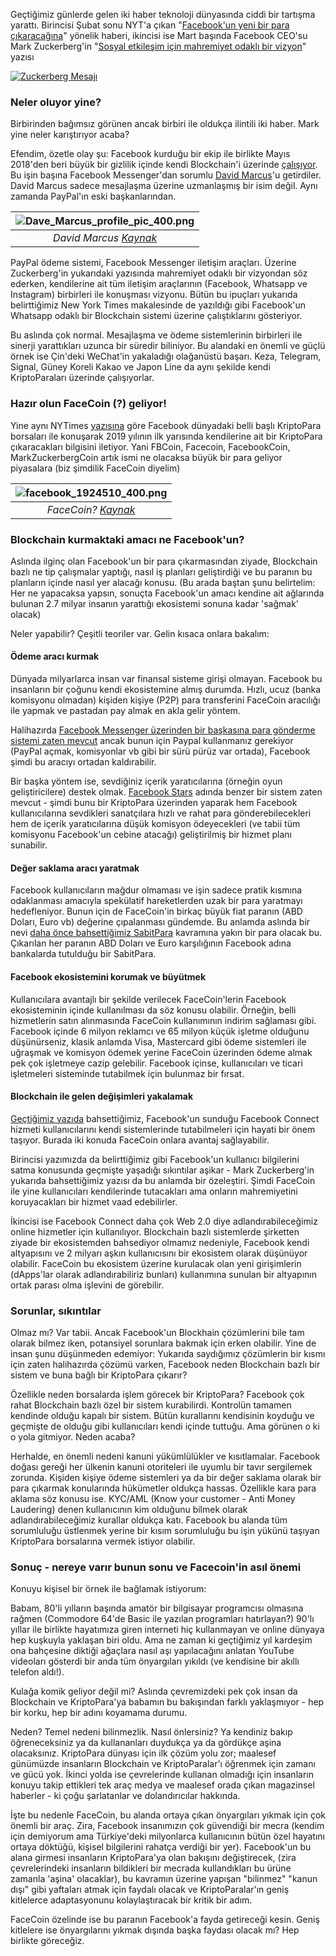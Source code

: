 Geçtiğimiz günlerde gelen iki haber teknoloji dünyasında ciddi bir tartışma yarattı. Birincisi Şubat sonu NYT'a çıkan "[Facebook'un yeni bir para çıkaracağına](https://www.nytimes.com/2019/02/28/technology/cryptocurrency-facebook-telegram.html)"  yönelik haberi, ikincisi ise Mart başında Facebook CEO'su Mark Zuckerberg'in "[Sosyal etkileşim için mahremiyet odaklı bir vizyon](https://m.facebook.com/notes/mark-zuckerberg/a-privacy-focused-vision-for-social-networking/10156700570096634/)" yazısı

[![Zuckerberg Mesajı](/assets/TS_Zuckerberg_tweet_190307_400.png)](https://mobile.twitter.com/turansert/status/1103536088046542848)


### Neler oluyor yine?

Birbirinden bağımsız görünen ancak birbiri ile oldukça ilintili iki haber. Mark yine neler karıştırıyor acaba? 

Efendim, özetle olay şu: Facebook kurduğu bir ekip ile birlikte Mayıs 2018'den beri büyük bir gizlilik içinde kendi Blockchain'i üzerinde [çalışıyor](https://techcrunch.com/2018/08/10/facecoin/). Bu işin başına Facebook Messenger'dan sorumlu [David Marcus](http://www.wikizeroo.net/index.php?q=aHR0cHM6Ly9lbi5tLndpa2lwZWRpYS5vcmcvd2lraS9EYXZpZF9BLl9NYXJjdXM)'u getirdiler. David Marcus sadece mesajlaşma üzerine uzmanlaşmış bir isim değil. Aynı zamanda PayPal'ın eski başkanlarından. 

| ![Dave_Marcus_profile_pic_400.png](/assets/Dave_Marcus_profile_pic_400.png) | 
|:--:| 
| *David Marcus [Kaynak](http://www.wikizeroo.net/index.php?q=aHR0cHM6Ly91cGxvYWQud2lraW1lZGlhLm9yZy93aWtpcGVkaWEvY29tbW9ucy9mL2ZiL0RhdmVfTWFyY3VzX3Byb2ZpbGVfcGljLnBuZw)* |

PayPal ödeme sistemi, Facebook Messenger iletişim araçları. Üzerine Zuckerberg'in yukarıdaki yazısında mahremiyet odaklı bir vizyondan söz ederken, kendilerine ait tüm iletişim araçlarının (Facebook, Whatsapp ve Instagram) birbirleri ile konuşması vizyonu.  Bütün bu ipuçları yukarıda belirttiğimiz New York Times makalesinde de yazıldığı gibi Facebook'un Whatsapp odaklı bir Blockchain sistemi üzerine çalıştıklarını gösteriyor. 

Bu aslında çok normal. Mesajlaşma ve ödeme sistemlerinin birbirleri ile sinerji yarattıkları uzunca bir süredir biliniyor. Bu alandaki en önemli ve güçlü örnek ise Çin'deki WeChat'in yakaladığı olağanüstü başarı. Keza, Telegram, Signal, Güney Koreli Kakao ve Japon Line da aynı şekilde kendi KriptoParaları üzerinde çalışıyorlar. 

### Hazır olun FaceCoin (?) geliyor!

Yine aynı NYTimes [yazısına](https://www.nytimes.com/2019/02/28/technology/cryptocurrency-facebook-telegram.html) göre Facebook dünyadaki belli başlı KriptoPara borsaları ile konuşarak 2019 yılının ilk yarısında kendilerine ait bir KriptoPara çıkaracakları bilgisini iletiyor. Yani FBCoin, Facecoin, FacebookCoin, MarkZuckerbergCoin artık ismi ne olacaksa büyük bir para geliyor piyasalara (biz şimdilik FaceCoin diyelim)

| ![facebook_1924510_400.png](/assets/facebook_1924510_400.png) | 
|:--:| 
| *FaceCoin? [Kaynak](https://pixabay.com/vectors/facebook-icon-blue-social-media-1924510/)* |

### Blockchain kurmaktaki amacı ne Facebook'un?

Aslında ilginç olan Facebook'un bir para çıkarmasından ziyade, Blockchain bazlı ne tip çalışmalar yaptığı, nasıl iş planları geliştirdiği ve bu paranın bu planların içinde nasıl yer alacağı konusu. (Bu arada baştan şunu belirtelim: Her ne yapacaksa yapsın, sonuçta Facebook'un amacı kendine ait ağlarında bulunan 2.7 milyar insanın yarattığı ekosistemi sonuna kadar 'sağmak' olacak)

Neler yapabilir? Çeşitli teoriler var. Gelin kısaca onlara bakalım: 

#### Ödeme aracı kurmak
Dünyada milyarlarca insan var finansal sisteme girişi olmayan. Facebook bu insanların bir çoğunu kendi ekosistemine almış durumda. Hızlı, ucuz (banka komisyonu olmadan) kişiden kişiye (P2P) para transferini FaceCoin aracılığı ile yapmak ve pastadan pay almak en akla gelir yöntem. 

Halihazırda [Facebook Messenger üzerinden bir başkasına para gönderme sistemi zaten mevcut](https://www.thebalance.com/facebook-messenger-payments-send-and-receive-money-315074) ancak bunun için Paypal kullanmanız gerekiyor (PayPal açmak, komisyonlar vb gibi bir sürü pürüz var ortada), Facebook şimdi bu aracıyı ortadan kaldırabilir. 

Bir başka yöntem ise, sevdiğiniz içerik yaratıcılarına (örneğin oyun geliştiricilere) destek olmak. [Facebook Stars](https://www.facebook.com/fbgaminghome/blog/support-your-favorite-creator-with-stars) adında benzer bir sistem zaten mevcut - şimdi bunu bir KriptoPara üzerinden yaparak hem Facebook kullanıcılarına sevdikleri sanatçılara hızlı ve rahat para gönderebilecekleri hem de içerik yaratıcılarına düşük komisyon ödeyecekleri (ve tabii tüm komisyonu Facebook'un cebine atacağı) geliştirilmiş bir hizmet planı sunabilir. 

#### Değer saklama aracı yaratmak
Facebook kullanıcıların mağdur olmaması ve işin sadece pratik kısmına odaklanması amacıyla spekülatif hareketlerden uzak bir para yaratmayı hedefleniyor. Bunun için de FaceCoin'in birkaç büyük fiat paranın (ABD Doları, Euro vb) değerine çıpalanması gündemde. Bu anlamda aslında bir nevi [daha önce bahsettiğimiz SabitPara](/genel/2018/07/20/Orasi-cok-dalgali-sakin-sulara-gel-sabitparalar.html) kavramına yakın bir para olacak bu. Çıkarılan her paranın ABD Doları ve Euro karşılığının Facebook adına bankalarda tutulduğu bir SabitPara. 

#### Facebook ekosistemini korumak ve büyütmek
Kullanıcılara avantajlı bir şekilde verilecek FaceCoin'lerin Facebook ekosisteminin içinde kullanılması da söz konusu olabilir. Örneğin, belli hizmetlerin satın alınmasında FaceCoin kullanımının indirim sağlaması gibi. Facebook içinde 6 milyon reklamcı ve 65 milyon küçük işletme olduğunu düşünürseniz, klasik anlamda Visa, Mastercard gibi ödeme sistemleri ile uğraşmak ve komisyon ödemek yerine FaceCoin üzerinden ödeme almak pek çok işletmeye cazip gelebilir. Facebook içinse, kullanıcıları ve ticari işletmeleri sisteminde tutabilmek için bulunmaz bir fırsat. 

#### Blockchain ile gelen değişimleri yakalamak
[Geçtiğimiz yazıda](/genel/2019/03/01/dijital-kimliginize-iyi-bakin.html) bahsettiğimiz, Facebook'un sunduğu Facebook Connect hizmeti kullanıcılarını kendi sistemlerinde tutabilmeleri için hayati bir önem taşıyor. Burada iki konuda FaceCoin onlara avantaj sağlayabilir. 

Birincisi yazımızda da belirttiğimiz gibi Facebook'un kullanıcı bilgilerini satma konusunda geçmişte yaşadığı sıkıntılar aşikar - Mark Zuckerberg'in yukarıda bahsettiğimiz yazısı da bu anlamda bir özeleştiri. Şimdi FaceCoin ile yine kullanıcıları kendilerinde tutacakları ama onların mahremiyetini koruyacakları bir hizmet vaad edebilirler. 

İkincisi ise Facebook Connect daha çok Web 2.0 diye adlandırabileceğimiz online hizmetler için kullanılıyor. Blockchain bazlı sistemlerde şirketten ziyade bir ekosistemden bahsediyor olmamız nedeniyle, Facebook kendi altyapısını ve 2 milyarı aşkın kullanıcısını bir ekosistem olarak düşünüyor olabilir. FaceCoin bu ekosistem üzerine kurulacak olan yeni girişimlerin (dApps'lar olarak adlandırabiliriz bunları) kullanımına sunulan bir altyapının ortak parası olma işlevini de görebilir. 

### Sorunlar, sıkıntılar
Olmaz mı? Var tabii. Ancak Facebook'un Blockhain çözümlerini bile tam olarak bilmez iken, potansiyel sorunlara bakmak için erken olabilir. Yine de insan şunu düşünmeden edemiyor: Yukarıda saydığımız çözümlerin bir kısmı için zaten halihazırda çözümü varken, Facebook neden Blockchain bazlı bir sistem ve buna bağlı bir KriptoPara çıkarır?

Özellikle neden borsalarda işlem görecek bir KriptoPara? Facebook çok rahat Blockchain bazlı özel bir sistem kurabilirdi. Kontrolün tamamen kendinde olduğu kapalı bir sistem. Bütün kurallarını kendisinin koyduğu ve geçmişte de olduğu gibi kullanıcıları kendi içinde tuttuğu. Ama görünen o ki o yola gitmiyor. Neden acaba? 

Herhalde, en önemli nedeni kanuni yükümlülükler ve kısıtlamalar. Facebook doğası gereği her ülkenin kanuni otoriteleri ile uyumlu bir tavır sergilemek zorunda. Kişiden kişiye ödeme sistemleri ya da bir değer saklama olarak bir para çıkarmak konularında hükümetler oldukça hassas. Özellikle kara para aklama söz konusu ise. KYC/AML (Know your customer - Anti Money Laudering) denen kullanıcının kim olduğunu bilmek olarak adlandırabileceğimiz kurallar oldukça katı. Facebook bu alanda tüm sorumluluğu üstlenmek yerine bir kısım sorumluluğu bu işin yükünü taşıyan KriptoPara borsalarına vermek istiyor olabilir. 

### Sonuç - nereye varır bunun sonu ve Facecoin'in asıl önemi
Konuyu kişisel bir örnek ile bağlamak istiyorum:

Babam, 80'li yılların başında amatör bir bilgisayar programcısı olmasına rağmen (Commodore 64'de Basic ile yazılan programları hatırlayan?) 90'lı yıllar ile birlikte hayatımıza giren interneti hiç kullanmayan ve online dünyaya hep kuşkuyla yaklaşan biri oldu. Ama ne zaman ki geçtiğimiz yıl kardeşim ona bahçesine diktiği ağaçlara nasıl aşı yapılacağını anlatan YouTube videoları gösterdi bir anda tüm önyargıları yıkıldı (ve kendisine bir akıllı telefon aldı!).  

Kulağa komik geliyor değil mi? Aslında çevremizdeki pek çok insan da Blockchain ve KriptoPara'ya babamın bu bakışından farklı yaklaşmıyor - hep bir korku, hep bir adını koyamama durumu. 

Neden? Temel nedeni bilinmezlik. Nasıl önlersiniz? Ya kendiniz bakıp öğreneceksiniz ya da kullananları duydukça ya da gördükçe aşina olacaksınız. KriptoPara dünyası için ilk çözüm yolu zor; maalesef günümüzde insanların Blockchain ve KriptoParalar'ı öğrenmek için zamanı ve gücü yok. İkinci yolda ise çevrelerinde kullanan olmadığı için insanların konuyu takip ettikleri tek araç medya ve maalesef orada çıkan magazinsel haberler - ki çoğu şarlatanlar ve dolandırıcılar hakkında. 

İşte bu nedenle FaceCoin, bu alanda ortaya çıkan önyargıları yıkmak için çok önemli bir araç. Zira, Facebook insanımızın çok güvendiği bir mecra (kendim için demiyorum ama Türkiye'deki milyonlarca kullanıcının bütün özel hayatını ortaya döktüğü, kişisel bilgilerini rahatça verdiği bir yer). Facebook'un bu alana girmesi insanların KriptoPara'ya olan bakışını değiştirecek, (zira çevrelerindeki insanların bildikleri bir mecrada kullandıkları bu ürüne zamanla 'aşina' olacaklar), bu kavramın üzerine yapışan "bilinmez" "kanun dışı" gibi yaftaları atmak için faydalı olacak ve KriptoParalar'ın geniş kitlelerce adaptasyonunu kolaylaştıracak bir kritik bir adım. 

FaceCoin özelinde ise bu paranın Facebook'a fayda getireceği kesin. Geniş kitlelere ise önyargılarını yıkmak dışında başka faydası olacak mı? Hep birlikte göreceğiz. 


